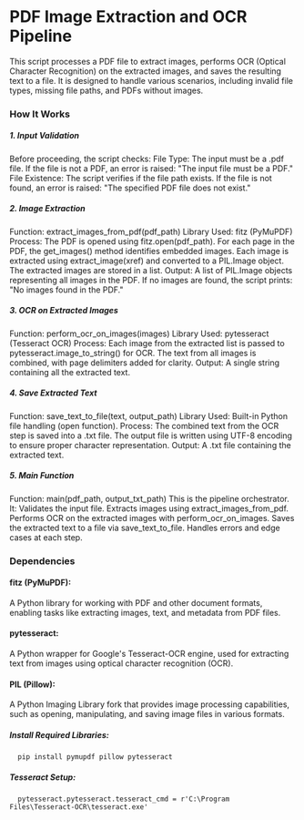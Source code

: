 # PDF Image Extraction and OCR Pipeline
This script processes a PDF file to extract images, performs OCR (Optical Character Recognition) on the extracted images, and saves the resulting text to a file. It is designed to handle various scenarios, including invalid file types, missing file paths, and PDFs without images.

### How It Works

##### 1. Input Validation
Before proceeding, the script checks:
File Type: The input must be a .pdf file. If the file is not a PDF, an error is raised:
                      "The input file must be a PDF."
File Existence: The script verifies if the file path exists. If the file is not found, an error is raised:
                      "The specified PDF file does not exist."

##### 2. Image Extraction
Function: extract_images_from_pdf(pdf_path)
Library Used: fitz (PyMuPDF)
Process:
The PDF is opened using fitz.open(pdf_path).
For each page in the PDF, the get_images() method identifies embedded images.
Each image is extracted using extract_image(xref) and converted to a PIL.Image object.
The extracted images are stored in a list.
Output: A list of PIL.Image objects representing all images in the PDF.
If no images are found, the script prints:
"No images found in the PDF."

##### 3. OCR on Extracted Images
Function: perform_ocr_on_images(images)
Library Used: pytesseract (Tesseract OCR)
Process:
Each image from the extracted list is passed to pytesseract.image_to_string() for OCR.
The text from all images is combined, with page delimiters added for clarity.
Output: A single string containing all the extracted text.

##### 4. Save Extracted Text
Function: save_text_to_file(text, output_path)
Library Used: Built-in Python file handling (open function).
Process:
The combined text from the OCR step is saved into a .txt file.
The output file is written using UTF-8 encoding to ensure proper character representation.
Output: A .txt file containing the extracted text.

##### 5. Main Function
Function: main(pdf_path, output_txt_path)
This is the pipeline orchestrator. It:
Validates the input file.
Extracts images using extract_images_from_pdf.
Performs OCR on the extracted images with perform_ocr_on_images.
Saves the extracted text to a file via save_text_to_file.
Handles errors and edge cases at each step.



### Dependencies
#### fitz (PyMuPDF):
A Python library for working with PDF and other document formats, enabling tasks like extracting images, text, and metadata from PDF files.
#### pytesseract:
A Python wrapper for Google's Tesseract-OCR engine, used for extracting text from images using optical character recognition (OCR).
#### PIL (Pillow):
A Python Imaging Library fork that provides image processing capabilities, such as opening, manipulating, and saving image files in various formats.


##### Install Required Libraries:
      pip install pymupdf pillow pytesseract

##### Tesseract Setup:
      pytesseract.pytesseract.tesseract_cmd = r'C:\Program Files\Tesseract-OCR\tesseract.exe'
